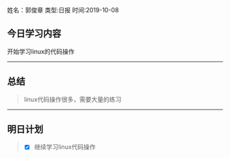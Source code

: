 姓名：郭俊章
类型:日报
时间:2019-10-08

## 今日学习内容 ##
开始学习linux的代码操作

* * *
## 总结 ##
> linux代码操作很多，需要大量的练习
* * *
## 明日计划 ##
> - [x] 继续学习linux代码操作